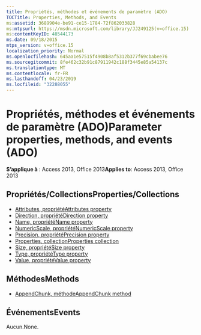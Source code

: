 ```yaml
---
title: Propriétés, méthodes et événements de paramètre (ADO)
TOCTitle: Properties, Methods, and Events
ms:assetid: 3689904e-be91-ce15-1784-72f862033828
ms:mtpsurl: https://msdn.microsoft.com/library/JJ249125(v=office.15)
ms:contentKeyID: 48544173
ms.date: 09/18/2015
mtps_version: v=office.15
localization_priority: Normal
ms.openlocfilehash: 645aa1e57515f4908b8af5312b377f69cbabee76
ms.sourcegitcommit: 8fe462c32b91c87911942c188f3445e85a54137c
ms.translationtype: MT
ms.contentlocale: fr-FR
ms.lasthandoff: 04/23/2019
ms.locfileid: "32288055"
---
```

# <a name="parameter-properties-methods-and-events-ado"></a><span data-ttu-id="1387d-102">Propriétés, méthodes et événements de paramètre (ADO)</span><span class="sxs-lookup"><span data-stu-id="1387d-102">Parameter properties, methods, and events (ADO)</span></span>

<span data-ttu-id="1387d-103">**S’applique à** : Access 2013, Office 2013</span><span class="sxs-lookup"><span data-stu-id="1387d-103">**Applies to**: Access 2013, Office 2013</span></span>

## <a name="propertiescollections"></a><span data-ttu-id="1387d-104">Propriétés/Collections</span><span class="sxs-lookup"><span data-stu-id="1387d-104">Properties/Collections</span></span>

- [<span data-ttu-id="1387d-105">Attributes, propriété</span><span class="sxs-lookup"><span data-stu-id="1387d-105">Attributes property</span></span>](attributes-property-ado.md)
- [<span data-ttu-id="1387d-106">Direction, propriété</span><span class="sxs-lookup"><span data-stu-id="1387d-106">Direction property</span></span>](direction-property-ado.md)
- [<span data-ttu-id="1387d-107">Name, propriété</span><span class="sxs-lookup"><span data-stu-id="1387d-107">Name property</span></span>](name-property-ado.md)
- [<span data-ttu-id="1387d-108">NumericScale, propriété</span><span class="sxs-lookup"><span data-stu-id="1387d-108">NumericScale property</span></span>](numericscale-property-ado.md)
- [<span data-ttu-id="1387d-109">Precision, propriété</span><span class="sxs-lookup"><span data-stu-id="1387d-109">Precision property</span></span>](precision-property-ado.md)
- [<span data-ttu-id="1387d-110">Properties, collection</span><span class="sxs-lookup"><span data-stu-id="1387d-110">Properties collection</span></span>](properties-collection-ado.md)
- [<span data-ttu-id="1387d-111">Size, propriété</span><span class="sxs-lookup"><span data-stu-id="1387d-111">Size property</span></span>](size-property-ado.md)
- [<span data-ttu-id="1387d-112">Type, propriété</span><span class="sxs-lookup"><span data-stu-id="1387d-112">Type property</span></span>](type-property-ado.md)
- [<span data-ttu-id="1387d-113">Value, propriété</span><span class="sxs-lookup"><span data-stu-id="1387d-113">Value property</span></span>](value-property-ado.md)


## <a name="methods"></a><span data-ttu-id="1387d-114">Méthodes</span><span class="sxs-lookup"><span data-stu-id="1387d-114">Methods</span></span>

- [<span data-ttu-id="1387d-115">AppendChunk, méthode</span><span class="sxs-lookup"><span data-stu-id="1387d-115">AppendChunk method</span></span>](appendchunk-method-ado.md)

## <a name="events"></a><span data-ttu-id="1387d-116">Événements</span><span class="sxs-lookup"><span data-stu-id="1387d-116">Events</span></span>

<span data-ttu-id="1387d-117">Aucun.</span><span class="sxs-lookup"><span data-stu-id="1387d-117">None.</span></span>

